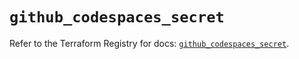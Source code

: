 # `github_codespaces_secret`

Refer to the Terraform Registry for docs: [`github_codespaces_secret`](https://registry.terraform.io/providers/integrations/github/6.6.0/docs/resources/codespaces_secret).
